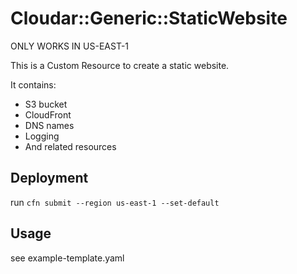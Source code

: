 # Cloudar::Generic::StaticWebsite

ONLY WORKS IN US-EAST-1

This is a Custom Resource to create a static website.

It contains:

- S3 bucket
- CloudFront
- DNS names
- Logging
- And related resources

## Deployment
run `cfn submit --region us-east-1 --set-default`

## Usage
see example-template.yaml
